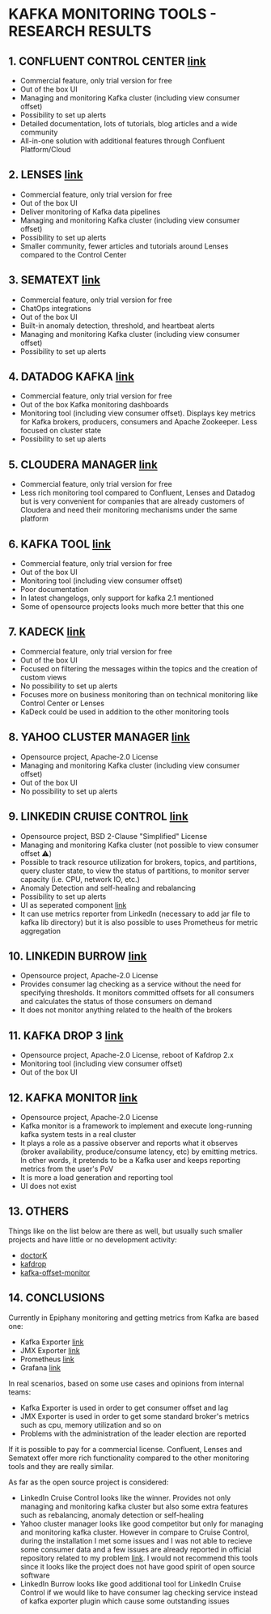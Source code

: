 # KAFKA MONITORING TOOLS - RESEARCH RESULTS

## 1. CONFLUENT CONTROL CENTER [link](https://docs.confluent.io/)

- Commercial feature, only trial version for free
- Out of the box UI
- Managing and monitoring Kafka cluster (including view consumer offset)
- Possibility to set up alerts
- Detailed documentation, lots of tutorials, blog articles and a wide community
- All-in-one solution with additional features through Confluent Platform/Cloud

## 2. LENSES [link](https://github.com/kubicorn/kubicorn)

- Commercial feature, only trial version for free
- Out of the box UI
- Deliver monitoring of Kafka data pipelines
- Managing and monitoring Kafka cluster (including view consumer offset)
- Possibility to set up alerts
- Smaller community, fewer articles and tutorials around Lenses compared to the Control Center

## 3. SEMATEXT  [link](https://sematext.com/)

- Commercial feature, only trial version for free
- ChatOps integrations
- Out of the box UI
- Built-in anomaly detection, threshold, and heartbeat alerts
- Managing and monitoring Kafka cluster (including view consumer offset)
- Possibility to set up alerts

## 4. DATADOG KAFKA [link](https://www.datadoghq.com)

- Commercial feature, only trial version for free
- Out of the box Kafka monitoring dashboards
- Monitoring tool (including view consumer offset). Displays key metrics for Kafka brokers, producers, consumers and Apache Zookeeper. Less focused on cluster state
- Possibility to set up alerts

## 5. CLOUDERA MANAGER  [link](https://www.cloudera.com/)

- Commercial feature, only trial version for free
- Less rich monitoring tool compared to Confluent, Lenses and Datadog but is very convenient for companies that are already customers of Cloudera and need their monitoring mechanisms under the same platform

## 6. KAFKA TOOL  [link](https://www.kafkatool.com/)

- Commercial feature, only trial version for free
- Out of the box UI
- Monitoring tool (including view consumer offset)
- Poor documentation
- In latest changelogs, only support for kafka 2.1 mentioned
- Some of opensource projects looks much more better that this one

## 7. KADECK  [link](https://www.xeotek.com/)

- Commercial feature, only trial version for free
- Out of the box UI
- Focused on filtering the messages within the topics and the creation of custom views
- No possibility to set up alerts
- Focuses more on business monitoring than on technical monitoring like Control Center or Lenses
- KaDeck could be used in addition to the other monitoring tools

## 8. YAHOO CLUSTER MANAGER [link](https://github.com/yahoo/CMAK)

- Opensource project, Apache-2.0 License
- Managing and monitoring Kafka cluster (including view consumer offset)
- Out of the box UI
- No possibility to set up alerts

## 9. LINKEDIN CRUISE CONTROL [link](https://github.com/linkedin/cruise-control)

- Opensource project, BSD 2-Clause "Simplified" License
- Managing and monitoring Kafka cluster (not possible to view consumer offset :warning:)
- Possible to track resource utilization for brokers, topics, and partitions, query cluster state, to view the status of partitions, to monitor server capacity (i.e. CPU, network IO, etc.)
- Anomaly Detection and self-healing and rebalancing
- Possibility to set up alerts
- UI as seperated component [link](https://github.com/linkedin/cruise-control-ui)
- It can use metrics reporter from LinkedIn (necessary to add jar file to kafka lib directory) but it is also possible to uses Prometheus for metric aggregation

## 10. LINKEDIN BURROW [link](https://github.com/linkedin/Burrow)

- Opensource project, Apache-2.0 License
- Provides consumer lag checking as a service without the need for specifying thresholds. It monitors committed offsets for all consumers and calculates the status of those consumers on demand
- It does not monitor anything related to the health of the brokers

## 11. KAFKA DROP 3 [link](https://github.com/obsidiandynamics/kafdrop)

- Opensource project, Apache-2.0 License, reboot of Kafdrop 2.x
- Monitoring tool (including view consumer offset)
- Out of the box UI

## 12. KAFKA MONITOR [link](https://github.com/linkedin/kafka-monitor)

- Opensource project, Apache-2.0 License
- Kafka monitor is a framework to implement and execute long-running kafka system tests in a real cluster
- It plays a role as a passive observer and reports what it observes (broker availability, produce/consume latency, etc) by emitting metrics. In other words, it pretends to be a Kafka user and keeps reporting metrics from the user's PoV
- It is more a load generation and reporting tool
- UI does not exist

## 13. OTHERS

Things like on the list below are there as well, but usually such smaller projects and have little or no development activity:

- [doctorK](https://github.com/pinterest/DoctorK)
- [kafdrop](https://github.com/obsidiandynamics/kafdrop)
- [kafka-offset-monitor](https://github.com/Morningstar/kafka-offset-monitor)

## 14. CONCLUSIONS

Currently in Epiphany monitoring and getting metrics from Kafka are based one:
- Kafka Exporter [link](https://github.com/danielqsj/kafka_exporter)
- JMX Exporter [link](https://github.com/prometheus/jmx_exporter)
- Prometheus [link](https://prometheus.io/)
- Grafana [link](https://grafana.com/)

In real scenarios, based on some use cases and opinions from internal teams:
- Kafka Exporter is used in order to get consumer offset and lag
- JMX Exporter is used in order to get some standard broker's metrics such as cpu, memory utilization and so on
- Problems with the administration of the leader election are reported

If it is possible to pay for a commercial license. Confluent, Lenses and Sematext offer more rich functionality compared to the other monitoring tools and they are really similar.

As far as the open source project is considered:
- LinkedIn Cruise Control looks like the winner. Provides not only managing and monitoring kafka cluster but also some extra features such as rebalancing, anomaly detection or self-healing
- Yahoo cluster manager looks like good competitor but only for managing and monitoring kafka cluster. However in compare to Cruise Control, during the installation I met some issues and I was not able to recieve some consumer data and a few issues are already reported in official repository related to my problem [link](https://github.com/yahoo/CMAK/issues/641). I would not recommend this tools since it looks like the project does not have good spirit of open source software
- LinkedIn Burrow looks like good additional tool for LinkedIn Cruise Control if we would like to have consumer lag checking service instead of kafka exporter plugin which cause some outstanding issues
